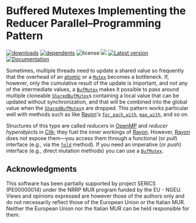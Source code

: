 # Buffered Mutexes Implementing the Reducer Parallel–Programming Pattern

[![downloads](https://img.shields.io/crates/d/buf-mutex)](https://crates.io/crates/buf-mutex)
[![dependents](https://img.shields.io/librariesio/dependents/cargo/buf-mutex)](https://crates.io/crates/buf-mutex/reverse_dependencies)
![license](https://img.shields.io/crates/l/buf-mutex)
[![](https://tokei.rs/b1/github/vigna/buf-mutex-rs?type=Rust)](https://github.com/vigna/buf-mutex-rs)
[![Latest version](https://img.shields.io/crates/v/buf-mutex.svg)](https://crates.io/crates/buf-mutex)
[![Documentation](https://docs.rs/buf-mutex/badge.svg)](https://docs.rs/buf-mutex)

Sometimes, multiple threads need to update a shared value so frequently that the
overhead of an [atomic] or a [`Mutex`] becomes a bottleneck. If, however, only
the cumulative result of the update is important, and not any of the
intermediate values, a [`BufMutex`] makes it possible to pass around multiple
cloneable [`SharedBufMutex`]s containing a local value that can be updated
without synchronization, and that will be combined into the global value when
the [`SharedBufMutex`]s are dropped. This pattern works particular well with
methods such as like [Rayon]'s [`for_each_with`], [`map_with`], and so on.

Structures of this type are called *reducers* in [OpenMP] and *reducer
hyperobjects* in [Cilk]; they fuel the inner workings of [Rayon]. However,
[Rayon] does not expose them—you access them through a functional (or *pull*)
interface (e.g., via the [`fold`] method). If you need an imperative (or *push*)
interface (e.g., direct mutation methods) you can use a [`BufMutex`].

## Acknowledgments

This software has been partially supported by project SERICS (PE00000014) under
the NRRP MUR program funded by the EU - NGEU. Views and opinions expressed are
however those of the authors only and do not necessarily reflect those of the
European Union or the Italian MUR. Neither the European Union nor the Italian
MUR can be held responsible for them.

[`for_each_with`]: <https://docs.rs/rayon/latest/rayon/iter/trait.ParallelIterator.html#method.for_each_with>
[`map_with`]: <https://docs.rs/rayon/latest/rayon/iter/trait.ParallelIterator.html#method.map_with>
[`Mutex`]: <https://doc.rust-lang.org/std/sync/struct.Mutex.html>
[`BufMutex`]: <https://docs.rs/buf-mutex/latest/buf_mutex/struct.BufMutex.html>
[`SharedBufMutex`]: <https://docs.rs/buf-mutex/latest/buf_mutex/struct.SharedBufMutex.html>
[atomic]: <https://doc.rust-lang.org/std/sync/atomic/>
[Rayon]: <https://docs.rs/rayon/latest/rayon/>
[Cilk]: <https://www.opencilk.org/>
[`fold`]: <https://docs.rs/rayon/1.10.0/rayon/iter/trait.ParallelIterator.html#method.fold>
[OpenMp]: <https://www.openmp.org/>
